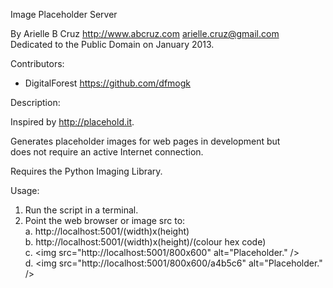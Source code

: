 Image Placeholder Server  

By Arielle B Cruz <http://www.abcruz.com> <arielle.cruz@gmail.com>  
Dedicated to the Public Domain on January 2013.  

Contributors:
* DigitalForest <https://github.com/dfmogk>

Description:  

Inspired by http://placehold.it.  

Generates placeholder images for web pages in development but  
does not require an active Internet connection.  

Requires the Python Imaging Library.  

Usage:  

1. Run the script in a terminal.  
2. Point the web browser or image src to:  
    a. http://localhost:5001/(width)x(height)  
    b. http://localhost:5001/(width)x(height)/(colour hex code)  
    c. &lt;img src="http://localhost:5001/800x600" alt="Placeholder." /&gt;  
    d. &lt;img src="http://localhost:5001/800x600/a4b5c6" alt="Placeholder." /&gt;
                    
